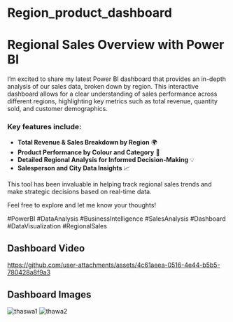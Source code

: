 # Region_product_dashboard
# Regional Sales Overview with Power BI

I’m excited to share my latest Power BI dashboard that provides an in-depth analysis of our sales data, broken down by region. This interactive dashboard allows for a clear understanding of sales performance across different regions, highlighting key metrics such as total revenue, quantity sold, and customer demographics.

### Key features include:
- **Total Revenue & Sales Breakdown by Region** 🌍
- **Product Performance by Colour and Category** 🎨
- **Detailed Regional Analysis for Informed Decision-Making** 💡
- **Salesperson and City Data Insights** 📈

This tool has been invaluable in helping track regional sales trends and make strategic decisions based on real-time data. 

Feel free to explore and let me know your thoughts! 

#PowerBI #DataAnalysis #BusinessIntelligence #SalesAnalysis #Dashboard #DataVisualization #RegionalSales

## Dashboard Video


https://github.com/user-attachments/assets/4c61aeea-0516-4e44-b5b5-780428a8f9a3


## Dashboard Images
![thaswa1](https://github.com/user-attachments/assets/40d35dbd-1f97-46e8-ab1d-3504838aa349)
![thawa2](https://github.com/user-attachments/assets/58af7e00-f056-4139-8181-577911181419)

